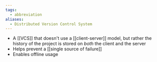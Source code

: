 ```yaml
---
tags:
  - abbreviation
aliases:
  - Distributed Version Control System
---
```

- A [[VCS]] that doesn't use a [[client-server]] model, but rather the history of the project is stored on *both* the client and the server
- Helps prevent a [[single source of failure]]
- Enables offline usage